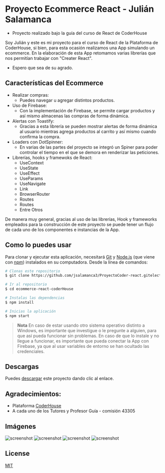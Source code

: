 # Proyecto Ecommerce React - Julián Salamanca
* Proyecto realizado bajo la guía del curso de React de CoderHouse

Soy Julián y este es mi proyecto para el curso de React de la Plataforma de CoderHouse, si bien, para esta ocasión realizamos una App simulando un ecommerce. En la elaboración de esta App retomamos varias librerías que nos permitían trabajar con "Creater React".

* Espero que sea de su agrado.

## Características del Ecommerce

* Realizar compras:
  - Puedes navegar u agregar distintos productos.
* Uso de Firebase:
  - Con la implementación de Firebase, se permite cargar productos y así mismo almacenas las compras de forma dinámica.
* Alertas con Toastify:
  - Gracias a esta librería se pueden mostrar alertas de forma dinámica al usuario mientras agrega productos al carrito y así mismo cuando confirma la compra.
* Loaders con DotSpinner:
  - En varias de las partes del proyecto se integró un Spiner para poder controlar el tiempo en el que se demora en renderizar las peticiones.
* Librerías, hooks y framewoks de React:
  - UseContext
  - UseState
  - UseEffect
  - UseParams
  - UseNavigate
  - Link
  - BrowserRouter
  - Routes
  - Routes
  - Entre Otros

De manera muy general, gracias al uso de las librerías, Hook y frameworks empleados para la construcción de este proyecto se puede tener un flujo de cada uno de los componentes e instancias de la App.

## Como lo puedes usar

Para clonar y ejecutar esta aplicación, necesitará [Git](https://git-scm.com) y [Node.js](https://nodejs.org/en/download/) (que viene con [npm](http://npmjs.com)) instalados en su computadora. Desde la línea de comandos:

```bash
# Clonas este repositorio
$ git clone https://github.com/jsalamanca3/ProyectoCoder-react.gitelectron-markdownify

# Ir al repositorio
$ cd ecommerce-react-coderHouse

# Instalas las dependencias
$ npm install

# Inicias la aplicación
$ npm start
```

> **Nota**
> En caso de estar usando otro sistema operativo distinto a Windows, es importante que investigue o le pregunte a alguien, para que así pueda funcionar sin problemas.
> En caso de que lo instale y no llegue a funcionar, es importante que pueda conectar la App con Firebase, ya que al usar variables de entorno se han ocultado las credenciales.

## Descargas

Puedes [descargar](https://github.com/jsalamanca3/ProyectoCoder-react/archive/refs/heads/main.zip) este proyecto dando clic al enlace.

## Agradecimientos:

- Plataforma [CoderHouse](https://plataforma-login.coderhouse.com/)
- A cada uno de los Tutores y Profesor Guía - comisión 43305

## Imágenes

![screenshot](https://academiausbbogedu-my.sharepoint.com/personal/jfsalamanca_academia_usbbog_edu_co/Documents/img-ProyectoCoderHouse/2.PNG)
![screenshot](https://academiausbbogedu-my.sharepoint.com/personal/jfsalamanca_academia_usbbog_edu_co/Documents/img-ProyectoCoderHouse/3.PNG)
![screenshot](https://academiausbbogedu-my.sharepoint.com/personal/jfsalamanca_academia_usbbog_edu_co/Documents/img-ProyectoCoderHouse/4.PNG)
![screenshot](https://academiausbbogedu-my.sharepoint.com/personal/jfsalamanca_academia_usbbog_edu_co/Documents/img-ProyectoCoderHouse/5.PNG)

## License

[MIT](https://choosealicense.com/licenses/mit/)